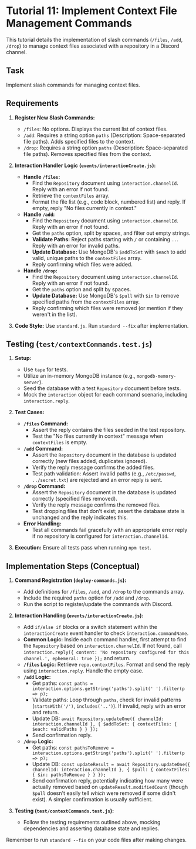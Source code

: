 # Tutorial 11: Implement Context File Management Commands

This tutorial details the implementation of slash commands (`/files`, `/add`, `/drop`) to manage context files associated with a repository in a Discord channel.

## Task

Implement slash commands for managing context files.

## Requirements

1.  **Register New Slash Commands:**
    *   `/files`: No options. Displays the current list of context files.
    *   `/add`: Requires a string option `paths` (Description: Space-separated file paths). Adds specified files to the context.
    *   `/drop`: Requires a string option `paths` (Description: Space-separated file paths). Removes specified files from the context.

2.  **Interaction Handler Logic (`events/interactionCreate.js`):**
    *   **Handle `/files`:**
        *   Find the `Repository` document using `interaction.channelId`. Reply with an error if not found.
        *   Retrieve the `contextFiles` array.
        *   Format the file list (e.g., code block, numbered list) and reply. If empty, reply "No files currently in context."
    *   **Handle `/add`:**
        *   Find the `Repository` document using `interaction.channelId`. Reply with an error if not found.
        *   Get the `paths` option, split by spaces, and filter out empty strings.
        *   **Validate Paths:** Reject paths starting with `/` or containing `..`. Reply with an error for invalid paths.
        *   **Update Database:** Use MongoDB's `$addToSet` with `$each` to add valid, unique paths to the `contextFiles` array.
        *   Reply confirming which files were added.
    *   **Handle `/drop`:**
        *   Find the `Repository` document using `interaction.channelId`. Reply with an error if not found.
        *   Get the `paths` option and split by spaces.
        *   **Update Database:** Use MongoDB's `$pull` with `$in` to remove specified paths from the `contextFiles` array.
        *   Reply confirming which files were removed (or mention if they weren't in the list).

3.  **Code Style:** Use `standard.js`. Run `standard --fix` after implementation.

## Testing (`test/contextCommands.test.js`)

1.  **Setup:**
    *   Use `tape` for tests.
    *   Utilize an in-memory MongoDB instance (e.g., `mongodb-memory-server`).
    *   Seed the database with a test `Repository` document before tests.
    *   Mock the `interaction` object for each command scenario, including `interaction.reply`.

2.  **Test Cases:**
    *   **`/files` Command:**
        *   Assert the reply contains the files seeded in the test repository.
        *   Test the "No files currently in context" message when `contextFiles` is empty.
    *   **`/add` Command:**
        *   Assert the `Repository` document in the database is updated correctly (new files added, duplicates ignored).
        *   Verify the reply message confirms the added files.
        *   Test path validation: Assert invalid paths (e.g., `/etc/passwd`, `../secret.txt`) are rejected and an error reply is sent.
    *   **`/drop` Command:**
        *   Assert the `Repository` document in the database is updated correctly (specified files removed).
        *   Verify the reply message confirms the removed files.
        *   Test dropping files that don't exist; assert the database state is unchanged and the reply indicates this.
    *   **Error Handling:**
        *   Test all commands fail gracefully with an appropriate error reply if no repository is configured for `interaction.channelId`.

3.  **Execution:** Ensure all tests pass when running `npm test`.

## Implementation Steps (Conceptual)

1.  **Command Registration (`deploy-commands.js`):**
    *   Add definitions for `/files`, `/add`, and `/drop` to the commands array.
    *   Include the required `paths` option for `/add` and `/drop`.
    *   Run the script to register/update the commands with Discord.

2.  **Interaction Handling (`events/interactionCreate.js`):**
    *   Add `if/else if` blocks or a switch statement within the `interactionCreate` event handler to check `interaction.commandName`.
    *   **Common Logic:** Inside each command handler, first attempt to find the `Repository` based on `interaction.channelId`. If not found, call `interaction.reply({ content: 'No repository configured for this channel.', ephemeral: true });` and return.
    *   **`/files` Logic:** Retrieve `repo.contextFiles`. Format and send the reply using `interaction.reply`. Handle the empty case.
    *   **`/add` Logic:**
        *   Get paths: `const paths = interaction.options.getString('paths').split(' ').filter(p => p);`
        *   Validate paths: Loop through `paths`, check for invalid patterns (`startsWith('/')`, `includes('..')`). If invalid, reply with an error and return.
        *   Update DB: `await Repository.updateOne({ channelId: interaction.channelId }, { $addToSet: { contextFiles: { $each: validPaths } } });`
        *   Send confirmation reply.
    *   **`/drop` Logic:**
        *   Get paths: `const pathsToRemove = interaction.options.getString('paths').split(' ').filter(p => p);`
        *   Update DB: `const updateResult = await Repository.updateOne({ channelId: interaction.channelId }, { $pull: { contextFiles: { $in: pathsToRemove } } });`
        *   Send confirmation reply, potentially indicating how many were actually removed based on `updateResult.modifiedCount` (though `$pull` doesn't easily tell *which* were removed if some didn't exist). A simpler confirmation is usually sufficient.

3.  **Testing (`test/contextCommands.test.js`):**
    *   Follow the testing requirements outlined above, mocking dependencies and asserting database state and replies.

Remember to run `standard --fix` on your code files after making changes. 
